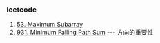 

### leetcode

1. [53. Maximum Subarray](https://leetcode.com/problems/maximum-subarray/)
2. [931. Minimum Falling Path Sum](https://leetcode.com/problems/minimum-falling-path-sum/) --- 方向的重要性